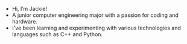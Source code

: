 - Hi, I’m Jackie!
- A junior computer engineering major with a passion for coding and hardware.
- I've been learning and experimenting with various technologies and languages such as C++ and Python.

<!---
jsdus/jsdus is a ✨ special ✨ repository because its `README.md` (this file) appears on your GitHub profile.
You can click the Preview link to take a look at your changes.
--->
